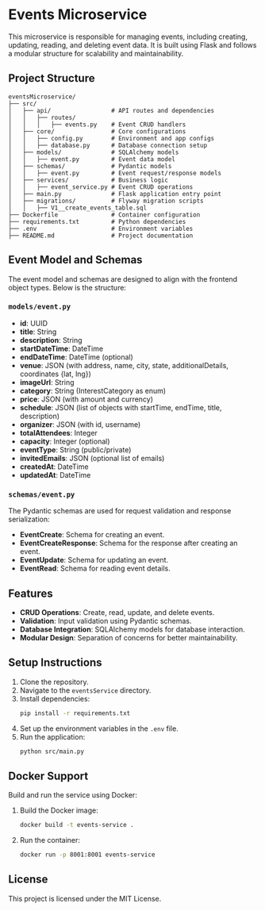 # Events Microservice

This microservice is responsible for managing events, including creating, updating, reading, and deleting event data. It is built using Flask and follows a modular structure for scalability and maintainability.

## Project Structure

```
eventsMicroservice/
├── src/
│   ├── api/                 # API routes and dependencies
│   │   ├── routes/
│   │   │   ├── events.py    # Event CRUD handlers
│   ├── core/                # Core configurations
│   │   ├── config.py        # Environment and app configs
│   │   ├── database.py      # Database connection setup
│   ├── models/              # SQLAlchemy models
│   │   ├── event.py         # Event data model
│   ├── schemas/             # Pydantic models
│   │   ├── event.py         # Event request/response models
│   ├── services/            # Business logic
│   │   ├── event_service.py # Event CRUD operations
│   ├── main.py              # Flask application entry point
│   ├── migrations/          # Flyway migration scripts
│   │   ├── V1__create_events_table.sql
├── Dockerfile               # Container configuration
├── requirements.txt         # Python dependencies
├── .env                     # Environment variables
├── README.md                # Project documentation
```

## Event Model and Schemas

The event model and schemas are designed to align with the frontend object types. Below is the structure:

### `models/event.py`

- **id**: UUID  
- **title**: String  
- **description**: String  
- **startDateTime**: DateTime  
- **endDateTime**: DateTime (optional)  
- **venue**: JSON (with address, name, city, state, additionalDetails, coordinates {lat, lng})  
- **imageUrl**: String  
- **category**: String (InterestCategory as enum)  
- **price**: JSON (with amount and currency)  
- **schedule**: JSON (list of objects with startTime, endTime, title, description)  
- **organizer**: JSON (with id, username)  
- **totalAttendees**: Integer  
- **capacity**: Integer (optional)  
- **eventType**: String (public/private)  
- **invitedEmails**: JSON (optional list of emails)  
- **createdAt**: DateTime  
- **updatedAt**: DateTime  

### `schemas/event.py`

The Pydantic schemas are used for request validation and response serialization:

- **EventCreate**: Schema for creating an event.  
- **EventCreateResponse**: Schema for the response after creating an event.  
- **EventUpdate**: Schema for updating an event.  
- **EventRead**: Schema for reading event details.  

## Features

- **CRUD Operations**: Create, read, update, and delete events.  
- **Validation**: Input validation using Pydantic schemas.  
- **Database Integration**: SQLAlchemy models for database interaction.  
- **Modular Design**: Separation of concerns for better maintainability.  

## Setup Instructions

1. Clone the repository.  
2. Navigate to the `eventsService` directory.  
3. Install dependencies:
   ```bash
   pip install -r requirements.txt
   ```
4. Set up the environment variables in the `.env` file.  
5. Run the application:
   ```bash
   python src/main.py
   ```

## Docker Support

Build and run the service using Docker:

1. Build the Docker image:  
   ```bash
   docker build -t events-service .
   ```
2. Run the container:  
   ```bash
   docker run -p 8001:8001 events-service
   ```

## License

This project is licensed under the MIT License.
